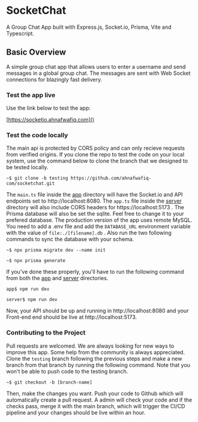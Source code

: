 # **SocketChat**

A Group Chat App built with Express.js, Socket.io, Prisma, Vite and Typescript.

## Basic Overview

A simple group chat app that allows users to enter a username and send messages in a global group chat. The messages are sent with Web Socket connections for blazingly fast delivery.

### Test the app live

Use the link below to test the app:

[https://socketio.ahnafwafiq.com]()

### Test the code locally

The main api is protected by CORS policy and can only recieve requests from verified origins. If you clone the repo to test the code on your local system, use the command below to clone the branch that we designed to be tested locally.

```shell
~$ git clone -b testing https://github.com/ahnafwafiq-com/socketchat.git
```

The `main.ts` file inside the [app](https://github.com/ahnafwafiq-com/socketchat/tree/main/app) directory will have the Socket.io and API endpoints set to http://localhost:8080. The `app.ts` file inside the [server](https://github.com/ahnafwafiq-com/socketchat/tree/main/server) directory will also include CORS headers for https://localhost:5173 . The Prisma database will also be set the sqlite. Feel free to change it to your prefered database. The production version of the app uses remote MySQL. You need to add a .env file and add the `DATABASE_URL` environment variable with the value of `file:./[filename].db` . Also run the two following commands to sync the database with your schema.

```shell
~$ npx prisma migrate dev --name init
```

```shell
~$ npx prisma generate
```

If you've done these properly, you'll have to run the following command from both the [app](https://github.com/ahnafwafiq-com/socketchat/tree/main/app) and [server](https://github.com/ahnafwafiq-com/socketchat/tree/main/server) directories.

```shell
app$ npm run dev
```

```shell
server$ npm run dev
```

Now, your API should be up and running in http://localhost:8080 and your Front-end end should be live at http://localhost:5173.

### Contributing to the Project

Pull requests are welcomed. We are always looking for new ways to improve this app. Some help from the community is always appreciated. Clone the `testing` branch following the previous steps and make a new branch from that branch by running the following command. Note that you won't be able to push code to the testing branch.

```shell
~$ git checkout -b [branch-name]
```

Then, make the changes you want. Push your code to Github which will automatically create a pull request. A admin will check your code and if the checks pass, merge it with the main branch, which will trigger the CI/CD pipeline and your changes should be live within an hour.
